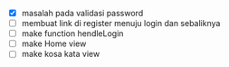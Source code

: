 - [x] masalah pada validasi password
- [ ] membuat link di register menuju login dan sebaliknya
- [ ] make function hendleLogin
- [ ] make Home view
- [ ] make kosa kata view
